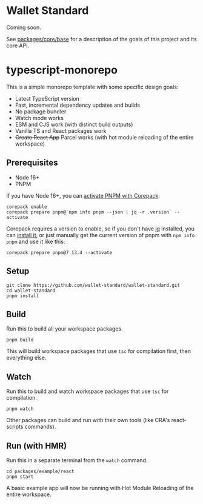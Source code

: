 # Wallet Standard

Coming soon.

See [packages/core/base](packages/core/base) for a description of the goals of this project and its core API.

# typescript-monorepo

This is a simple monorepo template with some specific design goals:

* Latest TypeScript version
* Fast, incremental dependency updates and builds
* No package bundler
* Watch mode works
* ESM and CJS work (with distinct build outputs)
* Vanilla TS and React packages work
* ~~Create React App~~ Parcel works (with hot module reloading of the entire workspace)

## Prerequisites

* Node 16+
* PNPM

If you have Node 16+, you can [activate PNPM with Corepack](https://pnpm.io/installation#using-corepack):

```shell
corepack enable
corepack prepare pnpm@`npm info pnpm --json | jq -r .version` --activate
```

Corepack requires a version to enable, so if you don't have [jq](https://stedolan.github.io/jq/) installed, you can [install it](https://formulae.brew.sh/formula/jq), or just manually get the current version of pnpm with `npm info pnpm` and use it like this:

```shell
corepack prepare pnpm@7.13.4 --activate
```

## Setup

```shell
git clone https://github.com/wallet-standard/wallet-standard.git
cd wallet-standard
pnpm install
```

## Build

Run this to build all your workspace packages.

```shell
pnpm build
```

This will build workspace packages that use `tsc` for compilation first, then everything else.

## Watch

Run this to build and watch workspace packages that use `tsc` for compilation.

```shell
pnpm watch
```

Other packages can build and run with their own tools (like CRA's react-scripts commands).

## Run (with HMR)

Run this in a separate terminal from the `watch` command.

```shell
cd packages/example/react
pnpm start
```

A basic example app will now be running with Hot Module Reloading of the entire workspace.
